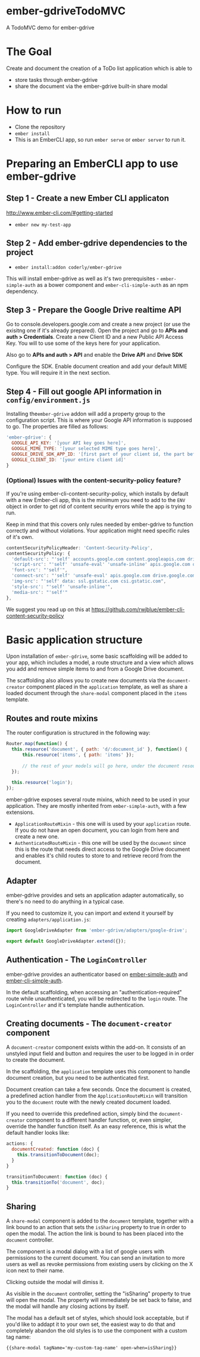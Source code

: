 ember-gdriveTodoMVC
===================

A TodoMVC demo for ember-gdrive

# The Goal

Create and document the creation of a ToDo list application which is able to 

* store tasks through ember-gdrive
* share the document via the ember-gdrive built-in share modal

# How to run

* Clone the repository
* `ember install`
* This is an EmberCLI app, so run `ember serve` or `ember server` to run it.

# Preparing an EmberCLI app to use ember-gdrive

## Step 1 - Create a new Ember CLI applicaton
http://www.ember-cli.com/#getting-started
* `ember new my-test-app`

## Step 2 - Add ember-gdrive dependencies to the project
* `ember install:addon coderly/ember-gdrive`

This will install ember-gdrive as well as it's two prerequisites - `ember-simple-auth` as a bower component and `ember-cli-simple-auth` as an npm dependency.

## Step 3 - Prepare the Google Drive realtime API

Go to console.developers.google.com and create a new project (or use the exisitng one if it's already prepared). Open the project and go to **APIs and auth > Credentials**. Create a new Client ID and a new Public API Access Key. You will to use some of the keys here for your application.

Also go to **APIs and auth > API** and enable the **Drive API** and **Drive SDK**

Configure the SDK. Enable document creation and add your default MIME type. You will require it in the next section.

## Step 4 - Fill out google API information in `config/environment.js`

Installing the`ember-gdrive` addon will add a property group to the configuration script. This is where your Google API information is supposed to go. The properties are filled as follows:

```JavaScript
'ember-gdrive': {
  GOOGLE_API_KEY: '[your API key goes here]',
  GOOGLE_MIME_TYPE: '[your selected MIME type goes here]',
  GOOGLE_DRIVE_SDK_APP_ID: '[first part of your client id, the part before the first dash]',
  GOOGLE_CLIENT_ID: '[your entire client id]'
}
```

### (Optional) Issues with the content-security-policy feature?

If you're using ember-cli-content-security-policy, which installs by default with a new Ember-cli app, this is the minimum you need to add to the `ENV` object in order to get rid of content security errors while the app is trying to run.

Keep in mind that this covers only rules needed by ember-gdrive to function correctly and without violations. Your application might need specific rules of it's own.

```JavaScript
contentSecurityPolicyHeader: 'Content-Security-Policy',
contentSecurityPolicy: {
  'default-src': "'self' accounts.google.com content.googleapis.com drive.google.com",
  'script-src': "'self' 'unsafe-eval' 'unsafe-inline' apis.google.com drive.google.com",
  'font-src': "'self'",
  'connect-src': "'self' 'unsafe-eval' apis.google.com drive.google.com",
  'img-src': "'self' data: ssl.gstatic.com csi.gstatic.com",
  'style-src': "'self' 'unsafe-inline'",
  'media-src': "'self'"
},
```

We suggest you read up on this at https://github.com/rwjblue/ember-cli-content-security-policy

# Basic application structure

Upon installation of `ember-gdrive`, some basic scaffolding will be added to your app, which includes a model, a route structure and a view which allows you add and remove simple items to and from a Google Drive document.

The scaffolding also allows you to create new documents via the `document-creator` component placed in the `application` template, as well as share a loaded document through the `share-modal` component placed in the `items` template.

## Routes and route mixins

The router configuration is structured in the following way:
```JavaScript
Router.map(function() {
  this.resource('document', { path: 'd/:document_id' }, function() {
      this.resource('items', { path: 'items' });
      
      // the rest of your models will go here, under the document resource
  });
  
  this.resource('login');
});

```
ember-gdrive exposes several route mixins, which need to be used in your application. They are mostly inherited from `ember-simple-auth`, with a few extensions.

* `ApplicationRouteMixin` - this one will is used by your `application` route. If you do not have an open document, you can login from here and create a new one.
* `AuthenticatedRouteMixin` - this one will be used by the `document` since this is the route that needs direct access to the Google Drive document and enables it's child routes to store to and retrieve record from the document. 

## Adapter 

ember-gdrive provides and sets an application adapter automatically, so there's no need to do anything in a typical case.

If you need to customize it, you can import and extend it yourself by creating `adapters/application.js`:

```JavaScript
import GoogleDriveAdapter from 'ember-gdrive/adapters/google-drive';

export default GoogleDriveAdapter.extend({});
```

## Authentication - The `LoginController`

ember-gdrive provides an authenticator based on [ember-simple-auth](https://github.com/simplabs/ember-simple-auth) and [ember-cli-simple-auth](https://github.com/simplabs/ember-cli-simple-auth). 

In the default scaffolding, when accessing an "authentication-required" route while unauthenticated, you will be redirected to the `login` route. The `LoginController` and it's template handle authentication.

## Creating documents - The `document-creator` component

A `document-creator` component exists within the add-on. It consists of an unstyled input field and button and requires the user to be logged in in order to create the document. 

In the scaffolding, the `application` template uses this component to handle document creation, but you need to be authenticated first. 

Document creation can take a few seconds. Once the document is created, a predefined action handler from the `ApplicationRouteMixin` will transition you to the `document` route with the newly created document loaded.

If you need to override this predefined action, simply bind the `document-creator` component to a different handler function, or, even simpler, override the handler function itself. As an easy reference, this is what the default handler looks like:

```JavaScript
actions: {
  documentCreated: function (doc) {
    this.transitionToDocument(doc);
  }
}

transitionToDocument: function (doc) {
  this.transitionTo('document', doc);
}
```

## Sharing

A `share-modal` component is added to the `document` template, together with a link bound to an action that sets the `isSharing` property to true in order to open the modal. The action the link is bound to has been placed into the `document` controller.

The component is a modal dialog with a list of google users with permissions to the current document. You can send an invitation to more users as well as revoke permissions from existing users by clicking on the X icon next to their name.

Clicking outside the modal will dimiss it.

As visible in the `document` controller, setting the "isSharing" property to true will open the modal. The property will immediately be set back to false, and the modal will handle any closing actions by itself.

The modal has a default set of styles, which should look acceptable, but if you'd like to addapt it to your own set, the easiest way to do that and completely abandon the old styles is to use the component with a custom tag name:
```Handlebars
{{share-modal tagName='my-custom-tag-name' open-when=isSharing}}
```
